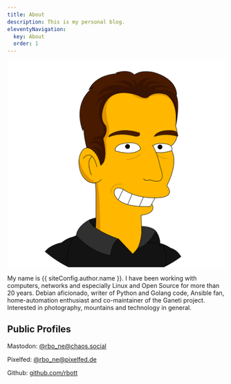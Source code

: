 ```yaml
---
title: About
description: This is my personal blog.
eleventyNavigation:
  key: About
  order: 1
---
```


<img src="/images/avatar.png" alt="" class="myphoto" />

My name is {{ siteConfig.author.name }}. I have been working with computers, networks and especially Linux and Open Source for more than 20 years. Debian aficionado, writer of Python and Golang code, Ansible fan, home-automation enthusiast and co-maintainer of the Ganeti project. Interested in photography, mountains and technology in general.

## Public Profiles

Mastodon: [@rbo_ne@chaos.social](https://chaos.social/@rbo_ne)

Pixelfed: [@rbo_ne@pixelfed.de](https://pixelfed.de/@rbo_ne)

Github: [github.com/rbott](https://github.com/rbott)